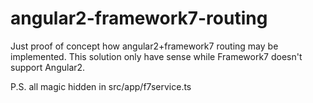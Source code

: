 # angular2-framework7-routing
Just proof of concept how angular2+framework7 routing may be implemented. This solution only have sense while Framework7 doesn't support Angular2.

P.S. all magic hidden in src/app/f7service.ts
